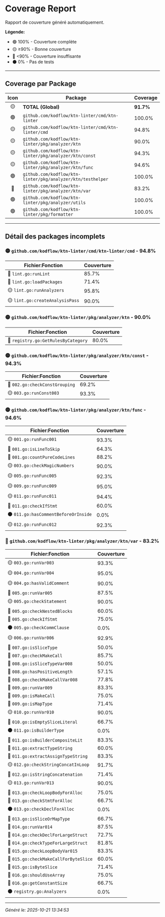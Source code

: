 # Coverage Report

Rapport de couverture généré automatiquement.

**Légende:**
- 🟢 100% - Couverture complète
- 🟡 ≥90% - Bonne couverture
- 🔴 <90% - Couverture insuffisante
- ⚫ 0% - Pas de tests

---

## Coverage par Package

| Icon | Package | Coverage |
|:----:|---------|----------|
| 🟡 | **TOTAL (Global)** | **91.7%** |
| 🟢 | `github.com/kodflow/ktn-linter/cmd/ktn-linter` | 100.0% |
| 🟡 | `github.com/kodflow/ktn-linter/cmd/ktn-linter/cmd` | 94.8% |
| 🟡 | `github.com/kodflow/ktn-linter/pkg/analyzer/ktn` | 90.0% |
| 🟡 | `github.com/kodflow/ktn-linter/pkg/analyzer/ktn/const` | 94.3% |
| 🟡 | `github.com/kodflow/ktn-linter/pkg/analyzer/ktn/func` | 94.6% |
| 🟢 | `github.com/kodflow/ktn-linter/pkg/analyzer/ktn/testhelper` | 100.0% |
| 🔴 | `github.com/kodflow/ktn-linter/pkg/analyzer/ktn/var` | 83.2% |
| 🟢 | `github.com/kodflow/ktn-linter/pkg/analyzer/utils` | 100.0% |
| 🟢 | `github.com/kodflow/ktn-linter/pkg/formatter` | 100.0% |

---

## Détail des packages incomplets

### 🟡 `github.com/kodflow/ktn-linter/cmd/ktn-linter/cmd` - 94.8%

| Fichier:Fonction | Couverture |
|------------------|------------|
| 🔴 `lint.go:runLint` | 85.7% |
| 🔴 `lint.go:loadPackages` | 71.4% |
| 🟡 `lint.go:runAnalyzers` | 95.8% |
| 🟡 `lint.go:createAnalysisPass` | 90.0% |

### 🟡 `github.com/kodflow/ktn-linter/pkg/analyzer/ktn` - 90.0%

| Fichier:Fonction | Couverture |
|------------------|------------|
| 🔴 `registry.go:GetRulesByCategory` | 80.0% |

### 🟡 `github.com/kodflow/ktn-linter/pkg/analyzer/ktn/const` - 94.3%

| Fichier:Fonction | Couverture |
|------------------|------------|
| 🔴 `002.go:checkConstGrouping` | 69.2% |
| 🟡 `003.go:runConst003` | 93.3% |

### 🟡 `github.com/kodflow/ktn-linter/pkg/analyzer/ktn/func` - 94.6%

| Fichier:Fonction | Couverture |
|------------------|------------|
| 🟡 `001.go:runFunc001` | 93.3% |
| 🔴 `001.go:isLineToSkip` | 64.3% |
| 🔴 `001.go:countPureCodeLines` | 88.2% |
| 🟡 `003.go:checkMagicNumbers` | 90.0% |
| 🟡 `005.go:runFunc005` | 92.3% |
| 🟡 `009.go:runFunc009` | 95.0% |
| 🟡 `011.go:runFunc011` | 94.4% |
| 🔴 `011.go:checkIfStmt` | 60.0% |
| ⚫ `011.go:hasCommentBeforeOrInside` | 0.0% |
| 🟡 `012.go:runFunc012` | 92.3% |

### 🔴 `github.com/kodflow/ktn-linter/pkg/analyzer/ktn/var` - 83.2%

| Fichier:Fonction | Couverture |
|------------------|------------|
| 🟡 `003.go:runVar003` | 93.3% |
| 🟡 `004.go:runVar004` | 95.0% |
| 🟡 `004.go:hasValidComment` | 90.0% |
| 🔴 `005.go:runVar005` | 87.5% |
| 🟡 `005.go:checkStatement` | 90.0% |
| 🔴 `005.go:checkNestedBlocks` | 60.0% |
| 🔴 `005.go:checkIfStmt` | 75.0% |
| ⚫ `005.go:checkCommClause` | 0.0% |
| 🟡 `006.go:runVar006` | 92.9% |
| 🔴 `007.go:isSliceType` | 50.0% |
| 🔴 `007.go:checkMakeCall` | 85.7% |
| 🔴 `008.go:isSliceTypeVar008` | 50.0% |
| 🔴 `008.go:hasPositiveLength` | 57.1% |
| 🔴 `008.go:checkMakeCallVar008` | 77.8% |
| 🔴 `009.go:runVar009` | 83.3% |
| 🔴 `009.go:isMakeCall` | 75.0% |
| 🔴 `009.go:isMapType` | 71.4% |
| 🟡 `010.go:runVar010` | 90.0% |
| 🔴 `010.go:isEmptySliceLiteral` | 66.7% |
| ⚫ `011.go:isBuilderType` | 0.0% |
| 🔴 `011.go:isBuilderCompositeLit` | 83.3% |
| 🔴 `011.go:extractTypeString` | 60.0% |
| 🔴 `011.go:extractAssignTypeString` | 83.3% |
| 🟡 `012.go:checkStringConcatInLoop` | 91.7% |
| 🔴 `012.go:isStringConcatenation` | 71.4% |
| 🟡 `013.go:runVar013` | 90.0% |
| 🔴 `013.go:checkLoopBodyForAlloc` | 75.0% |
| 🔴 `013.go:checkStmtForAlloc` | 66.7% |
| ⚫ `013.go:checkDeclForAlloc` | 0.0% |
| 🔴 `013.go:isSliceOrMapType` | 66.7% |
| 🔴 `014.go:runVar014` | 87.5% |
| 🔴 `014.go:checkDeclForLargeStruct` | 72.7% |
| 🔴 `014.go:checkTypeForLargeStruct` | 81.8% |
| 🔴 `015.go:checkLoopBodyVar015` | 83.3% |
| 🔴 `015.go:checkMakeCallForByteSlice` | 60.0% |
| 🔴 `015.go:isByteSlice` | 71.4% |
| 🔴 `016.go:shouldUseArray` | 75.0% |
| 🔴 `016.go:getConstantSize` | 66.7% |
| ⚫ `registry.go:Analyzers` | 0.0% |


---

*Généré le: 2025-10-21 13:34:53*
